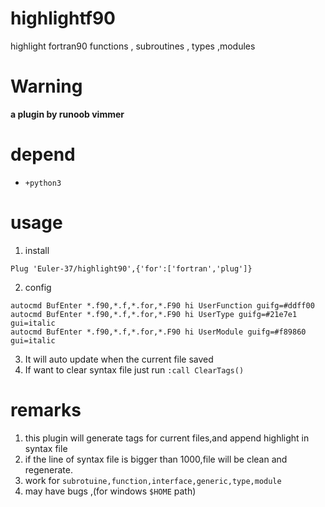# highlightf90
highlight fortran90 functions , subroutines , types ,modules

# Warning
**a plugin by runoob vimmer**

# depend
- `+python3`

# usage
1. install
``` vim
Plug 'Euler-37/highlight90',{'for':['fortran','plug']}
```
2. config
``` vim
autocmd BufEnter *.f90,*.f,*.for,*.F90 hi UserFunction guifg=#ddff00
autocmd BufEnter *.f90,*.f,*.for,*.F90 hi UserType guifg=#21e7e1 gui=italic
autocmd BufEnter *.f90,*.f,*.for,*.F90 hi UserModule guifg=#f89860 gui=italic 
```
3. It will auto update when the current file saved
4. If want to clear syntax file just run `:call ClearTags()`



# remarks
1. this plugin will generate tags for current files,and append highlight in syntax file
2. if the line of syntax file is bigger than 1000,file will be clean and regenerate.
3. work for `subrotuine,function,interface,generic,type,module`
4. may have bugs ,(for windows `$HOME` path)
